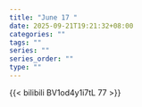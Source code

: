 ```yaml
---
title: "June 17 "
date: 2025-09-21T19:21:32+08:00
categories: ""
tags: ""
series: ""
series_order: ""
type: ""
---
```



{{< bilibili BV1od4y1i7tL 77 >}}

